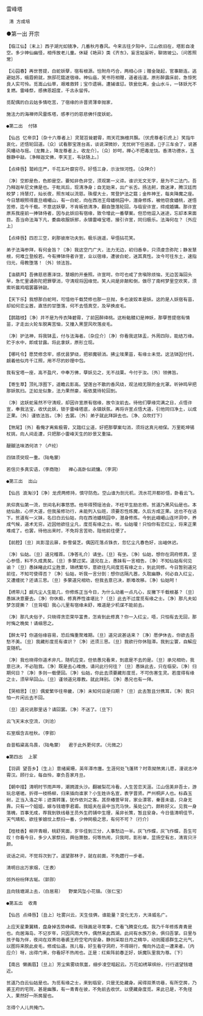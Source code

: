 <!-- { "loadSidebar": true } -->
雷峰塔

     清 方成培

●第一出  开宗

    【临江仙】〔末上〕西子湖光如镜净，几番秋月春风。今来古往夕阳中，江山依旧在，塔影自凌空。多少神仙幽怪，相传故老儿童。休疑《艳异》类《齐东》，妄言姑妄听，聊效坡公。〔问答照常〕

    【沁园春】再世菩提，白蛇妖孽，宿有根源。恰附舟巧合，两相心许；赠金陡起，官事颠连。逃避姑苏，蛾眉俯就，旅邸花筵遂宿缘。神仙庙，笑书符相赠，道者迍邅。原形醉露床前，急惊死良人实可怜。觅嵩山仙草，艰难救转；宝巾遗祸，遭捕谁愆。铁瓮仳离，金山水斗，一钵妖光不复燃。雷峰祭，感佛恩超度，千古永留传。

    觅配偶的白云姑多情吃苦，了宿缘的许晋贤薄幸抛家，

    施法力的海禅师风雷炼塔，感孝行的慈悲佛忏度妖蛇。

    ●第二出  付钵

    【仙吕 忆帝京】〔杂十六尊者上〕灵鹫岧耸碧霄，雨天花旃檀共飘。〔伏虎尊者引虎上〕笑指牛哀化，还悟轮回道。〔众〕试看那宝莲台高，谈说深微妙，无忧树下任逍遥，子三车会了，说甚风幡动与摇。〔龙舞上，降龙尊者上，收龙介〕。〔众〕妙呵，禅心不把毒龙饶。香清功德水，玉磬静中敲。〔净释迦文佛，李天王，韦驮随上。〕

    【点绛唇】鹫岭庄严，千花五叶靡穷尽。好悟三身，示汝恒河性。〔众拜介〕

    〔净〕空即是色，色即是空。要知非色非空，须观第一义谛。谁识无文无字，是为不二法门。吾乃释迦牟尼文佛是也。于毗岚后，现清净身；自无始来，出广长舌。扬法舸，救迷津，腾汉廷而皎梦；持慧灯，灿长夜，照东域以流慈。珠缨大士，常登护法之筵；金杵神王，每夹降魔之座。今日慧眼照得震旦峨嵋山，有一白蛇，向在西池王母蟠桃园中，潜身修炼，被他窃食蟠桃，遂悟苦修，迄今千载。不意这妖孽，不肯皈依清净，翻自堕落轮回，与临安许宣，缔成婚媾。那许宣原系我座前一捧钵侍者，因与此妖旧有宿缘，致令增此一番孽案。但恐他逗入迷途，忘却本来面目。吾当命法海下凡，委曲收服妖邪，永镇雷峰宝塔，接引许宣，同归极乐。法海何在？〔外应上〕

    【点绛唇】四忍三空，刹那彼岸功夫到。极乐逍遥，早悟拈花笑。

    弟子法海参拜，有何金旨？〔净〕我这空门广大，法力无边，初归香阜，只须虔念弥陀；静发慧根，何难立登般若。今有捧钵侍者许宣，业以宿缘，遭彼白蛇，迷其真性。汝今可往东土，速指归元，毋教堕落！〔外〕领法旨。

    【油葫芦】吾佛慈悲惠泽饶，慧眼的开垂照。许宣呵，你可也戒了贪嗔除烦恼，无边苦海回头早，急忙里诵弥陀把罪孽消，守清规将因缘觉。笑人间是非颠和倒，做尽了南柯梦里空欢笑，须索听晨鸡唱罢暮钟敲。

    【天下乐】我想那白蛇呵，可惜他千载焚修也那一旦抛，多也波姣本是妖。这的是人妖宿有苗，却如何恋尘嚣，直恁的甘堕落，何不去悟真空，及早换皮毛。

    【鹊踏枝】〔净〕并不是为传衣降碧霄，了前因醉绛桃。这粉骷髅幻是神妖，那孽菩提宿有情苗，才走出火轮车脱离苦恼，又撞入黑罡风吹落皮毛。

    〔净〕护法神，将我钵盂，付与法海者。〔杂应介〕〔净〕你看我这钵盂，外周四际，能结万缘。贮于水中，即成甘露。将此拿妖，原形立现。

    【哪吒令】愿焚修念牢，感优昙梦绕，把邪魔顿消。拂尘埃果苗，有缘士未觉。这法钵因付托，觑着他似月千江照，用不尽的妙理中包。

    我有宝塔一座，高不盈尺，中奉万佛，孽妖见之，无不战栗。今付于汝。〔外〕领佛旨。

    【寄生草】顶礼浮图下，遥瞻云影高。望莲台不散的香风绕，观法相无限的金光罩。听钟鸣早把那妖氛扫。正如龙似象，法力果然豪，皈依莫待轮回到。

    〔净〕这妖蛇虽然不守清规，却因许宣原有宿缘，故令汝前去。待他们孽缘完满之日，点悟许宣，奉我法宝，收伏此妖，锁于雷峰塔底，永镇妖氛。再将许宣点悟大道，引他同归净土，以成正果。〔外〕谨依法旨。〔净〕去罢。〔外〕弟子就此拜辞去也。〔净、众吹打下〕

    【煞尾】〔外〕看俺才离紫极霄，又踏红尘道，好把那孽案勾消，须将这真元相保。万里乾坤锡杖挑，向人间走遭，只把那小雷峰天生的妙景又重描。

    醍醐法味洒何浓？（卢纶）

    四钵须臾现一重。（陆龟蒙）

    若信贝多真实语，（李商隐）  禅心高卧似疏慵。（李洞）

    ●第三出  出山

    【仙吕 浪淘沙】〔净〕龙虎两修持，慎守防危。空山谁为剖元机，流水花开都妙悟，卧看云飞。

    夙仰真仙第一流，世间名利事悠悠。他年得预瑶池会，不枉平生励志修。贫道乃黑风仙是也。本结仙胎，心怀大道，但我虽修功行，未能列入仙班，须要忍性炼魔，久后方成正果。这也不在话下。贫道有一义妹，名曰白云仙姑，向在西池蟠桃园中，潜身修炼。今到此峨嵋山连环洞中，养成气候，道术无穷。近因他欲往尘凡，度觅有缘之士。咳，仙姑嗄！只怕你有恋红尘，将来正果难成了。也罢，待他出来时，不免将言苦劝，阻他前往便了。

    【前腔】〔旦〕岚影湿云扉，卧雪餐芝。偶因花落点铢衣，忽忆尘凡春色好，出岫休迟。

    〔净〕仙姑。〔旦〕道兄稽首。〔净答礼介〕请坐。〔旦〕有坐。〔净〕仙姑，想你在洞府修真，坚心参悟，料不久成真矣。〔旦〕多蒙过奖。道兄在上，愚妹有一言相告。〔净〕不知仙姑有何见谕？〔旦〕愚妹睹此红尘胜景，锦绣繁华，意欲往凡间度觅有缘之士，到此同修。今日暂别道兄前往，不知可使得否？〔净〕仙姑，听我一言分剖：想你远隔凡嚣，久耽幽静，何必自入红尘，又遭缠扰？还请三思。〔旦〕多蒙道兄相劝，但我去意已决，断难改移。〔净〕仙姑呵！

    【绣带儿】觑凡尘人生能几，你修炼正当今日，为什么动着一点凡心，反撇下千载根基？〔旦〕愚妹决意要去。〔净〕你休痴，修真养性谁堪比？〔旦〕此去不过度觅有缘之士。〔净〕那凡夫如梦怎提撕？〔旦背唱〕我心儿里有宿缘未舒，难道是少机谋不能前去。

    〔净〕那凡夫俗子，只晓得贪恋荣华富贵，怎肯到此修真？你一入红尘，唔，只怕有去无回，那时悔之晚矣！请细思之。

    【醉太平】你道俗缘容易，恐后悔重聚难期。〔旦〕道兄说甚话来？〔净〕愿伊休去，你欲去吾愁不美。〔旦〕我藏形度觅有谁识？〔净〕还须三思。〔旦〕我欲行你休阻滞。我到尘寰，自解应变随机。

    〔净〕我也晓得你道术非凡，随机应变。但依愚兄看来，到底是不去的是。〔旦〕承兄相劝，我意已决，不必阻我。〔净〕既是去心难挽，请问此行何往？〔旦〕愚妹此去，只在临安。〔净〕归期何日？〔净〕多则一载便回。〔净〕仙姑，你此去须要藏形度觅，不可伤害生灵。若度得有缘之士，须早早回山。〔旦〕谨领道兄尊教。就此拜别。〔净〕愚兄也有一拜。

    【哭相思】〔旦〕偶爱繁华往帝畿，〔净〕未知何日是归期？〔旦〕此去暂且分携耳，〔净〕我只怕一片闲云去不回。

    〔旦〕道兄说那里话？请回罢。〔净〕不送了。〔旦下〕

    云飞天末水空流，（刘沧）

    石室烟含古桂秋。（李郢）

    自昔稻粱高鸟畏，（陆龟蒙）  君于此外更何求。（元微之）

    ●第四出  上冢

    【羽调 望吾乡】〔生上〕意绪阑珊，英年滞市廛。生涯何处飞蓬转？时乖拗煞男儿愿，漫说志冲霄汉。顾行业，每自怜，辜负吾家月旦。

    【朝中措】清明时节雨声哗，潮拥渡头沙。翻被梨花冷看，人生苦恋天涯。江山信美非吾士，游玩总堪嗟。折得一枝杨柳，归来插向谁家？小生姓许名宣，表字晋贤。严州桐庐人也。标森玉树，正当入洛之年；迹类转蓬，犹作依刘之客。其奈椿萱早背，家业漂零，秦晋未谐，只身无靠。只有一个姐姐，嫁与钱塘李君甫。我姐夫在县中当充马快，虽处公门，颇称好义。见我一身落魄，百事无成，荐我到铁线巷王员外生药铺中生理，虽非长策，暂且安身。今日值清明佳节，天气晴和，欲往爹娘坟上祭扫一番，少伸罔极之思，有何不可？〔行介〕

    【桂枝香】柳开青眼，桃舒笑面，岁华佳到三分，人事愁边一半。灰飞作蝶，灰飞作蝶，吾生可叹！你看今日，多少人家祭扫，舆佁箫鼓，何等热闹，只我呵，影形单，显扬空有志，清宵只汗颜。

    说话之间，不觉将次到了。遥望那林子，就在前面，不免趱行一步者。

    清明日出万家烟，（王表）

    郊外纷纷拜古埏。（郭郧）

    且向钱塘湖上去，（白居易）  野棠风坠小花钿。（张仁宝）

    ●第五出  收青

    【仙吕 点绛唇】〔丑上〕吐雾兴云，天生伎俩，谁能量？变化无方，大泽威名广。

    上应天星秉翼精，盘身掉舌势峥嵘。衔珠画足寻常事，伫看飞腾变化成。我乃千年修炼青青是也。向居海岛，不记岁年，只因风雨大作，偶然来此西湖。此间有水族万余，俱归吾掌。日里与孩子每为伴，夜间在双茶坊巷裘王府空宅内安身。静则采取日月之精华，动则魇惑群生之元气，以图将来脱此皮毛，修成仙道。孩儿每，好生看守洞府，不得胡行，俺向外边走一遭来者。〔内应介〕呀，出得门来，你看好不热闹也。正是：红紫阵前春正好，妖魔队里我为尊。〔下〕

    【南吕 懒画眉】〔旦上〕芳尘紫雾绕氛氲，细步凌空暗起云。万花如绣翠缤纷，行行遥望钱塘近。

    贫道乃白云仙姑是也。为觅有缘之士，来到临安，只是无处藏身。闻得双茶坊巷，有所空房，乃裘王府的宅院，甚是幽雅，有一青青在彼，不免前去收伏，以便藏身度觅。来此已是，不免径入，果然好一所房屋也。

    怎得个人儿共掩门。

